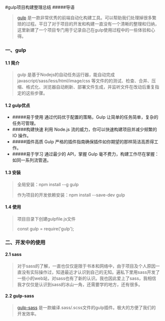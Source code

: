 #gulp项目构建整理总结
#####导语
> [gulp](http://gulpjs.com/) 是一款非常优秀的前端自动化构建工具。可以帮助我们处理掉很多繁琐的过程。平日了对于项目的开发和构建一直没有一个清晰的整理和归纳，这里新建了一个项目专门用于记录自己在gulp使用过程中的一些体验和心得。

### 一、gulp
#### 1.1 简介
> gulp 是基于Nodejs的自动任务运行器，能自动完成 javascript/sass/less/html/image/css 等文件的的测试、检查、合并、压缩、格式化、浏览器自动刷新、部署文件生成，并监听文件在改动后重复指定的这些步骤。

#### 1.2 gulp优点
* #####易于使用 
通过代码优于配置的策略，Gulp 让简单的任务简单，复杂的任务可管理。
* #####构建快速
利用 Node.js 流的威力，你可以快速构建项目并减少频繁的 IO 操作。
* #####插件高质
Gulp 严格的插件指南确保插件如你期望的那样简洁高质得工作。
* #####易于学习
通过最少的 API，掌握 Gulp 毫不费力，构建工作尽在掌握：如同一系列流管道。

#### 1.3 安装
> 全局安装：npm install --g gulp
> 
> 作为项目的开发依赖安装：npm install --save-dev gulp

#### 1.4 使用
> 项目目录下创建gulpfile.js文件
>
>const gulp = require('gulp');



### 二、开发中的使用

#### 2.1 sass

> 对于sass的了解，一直也仅仅是限于书本和网络中，由于项目及个人原因一直没有实际操作过，知道最近才认识到自己的无知。遍私下里用sass开发了一些小的web站，对sass也有了新的认识。我也因此爱上了sass，我相信我才仅仅是认识到sass的冰山一角，还需要学的地方，还有很多。

#### 2.2 gulp-sass

> [gulp-sass](https://www.npmjs.com/package/gulp-sass) 是一款编译.sass/.scss文件的gulp插件。极大的方便了我们的开发效率。